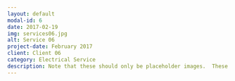 ```yaml
---
layout: default
modal-id: 6
date: 2017-02-19
img: services06.jpg
alt: Service 06
project-date: February 2017
client: Client 06
category: Electrical Service
description: Note that these should only be placeholder images.  These have been captured from Google Images only to depict example and need to be replaced before go-live.
---
```

